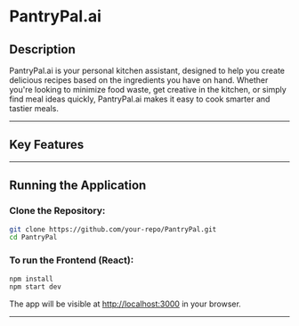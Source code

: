 # PantryPal.ai

## Description
PantryPal.ai is your personal kitchen assistant, designed to help you create delicious recipes based on the ingredients you have on hand. Whether you're looking to minimize food waste, get creative in the kitchen, or simply find meal ideas quickly, PantryPal.ai makes it easy to cook smarter and tastier meals.

---

## Key Features


---

## Running the Application

### Clone the Repository:

```bash
git clone https://github.com/your-repo/PantryPal.git
cd PantryPal
```

### To run the Frontend (React):

```bash
npm install
npm start dev
```

The app will be visible at [http://localhost:3000](http://localhost:3000) in your browser.

---
